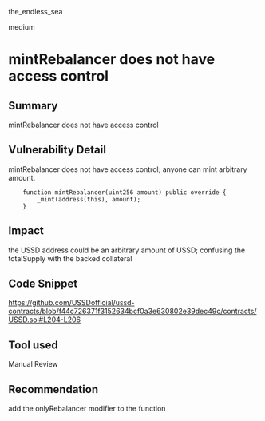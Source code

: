 the_endless_sea

medium

# mintRebalancer does not have access control

## Summary
mintRebalancer does not have access control

## Vulnerability Detail
mintRebalancer does not have access control; anyone can mint arbitrary amount.

```solidity
    function mintRebalancer(uint256 amount) public override {
        _mint(address(this), amount);
    }
```

## Impact
the USSD address could be an arbitrary amount of USSD; confusing the totalSupply with the backed collateral

## Code Snippet
https://github.com/USSDofficial/ussd-contracts/blob/f44c726371f3152634bcf0a3e630802e39dec49c/contracts/USSD.sol#L204-L206

## Tool used

Manual Review

## Recommendation
add the onlyRebalancer modifier to the function
